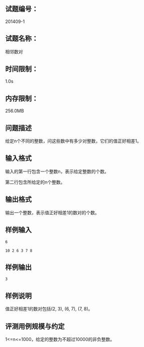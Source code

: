 ## 试题编号：

201409-1

## 试题名称：

相邻数对

## 时间限制：

1.0s

## 内存限制：

256.0MB

## 问题描述

给定n个不同的整数，问这些数中有多少对整数，它们的值正好相差1。

## 输入格式

输入的第一行包含一个整数n，表示给定整数的个数。

第二行包含所给定的n个整数。

## 输出格式

输出一个整数，表示值正好相差1的数对的个数。

## 样例输入

```
6

10 2 6 3 7 8
```

## 样例输出

```
3
```

## 样例说明

值正好相差1的数对包括(2, 3), (6, 7), (7, 8)。

## 评测用例规模与约定

1<=n<=1000，给定的整数为不超过10000的非负整数。